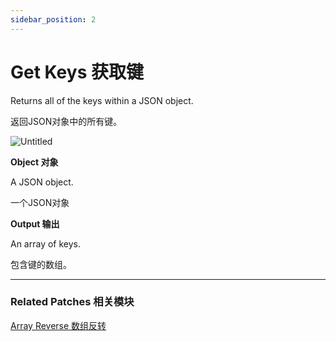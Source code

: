 ```yaml
---
sidebar_position: 2
---
```


# Get Keys 获取键

Returns all of the keys within a JSON object.

返回JSON对象中的所有键。

![Untitled](https://s3.us-west-2.amazonaws.com/secure.notion-static.com/bb2ffc03-2ea8-49b4-a7d2-c24cf5bc6eb4/Untitled.png?X-Amz-Algorithm=AWS4-HMAC-SHA256&X-Amz-Content-Sha256=UNSIGNED-PAYLOAD&X-Amz-Credential=AKIAT73L2G45EIPT3X45%2F20220602%2Fus-west-2%2Fs3%2Faws4_request&X-Amz-Date=20220602T164534Z&X-Amz-Expires=86400&X-Amz-Signature=d81496e0ef3b53266cc8bad920a4b996a10040d962495b652621e7389440e5b8&X-Amz-SignedHeaders=host&response-content-disposition=filename%20%3D%22Untitled.png%22&x-id=GetObject)

**Object 对象**

A JSON object.

一个JSON对象

**Output 输出**

An array of keys.

包含键的数组。

------

### Related Patches 相关模块

[Array Reverse 数组反转](https://www.notion.so/Array-Reverse-862693b3da0c4124aaa5d7c888350592)
